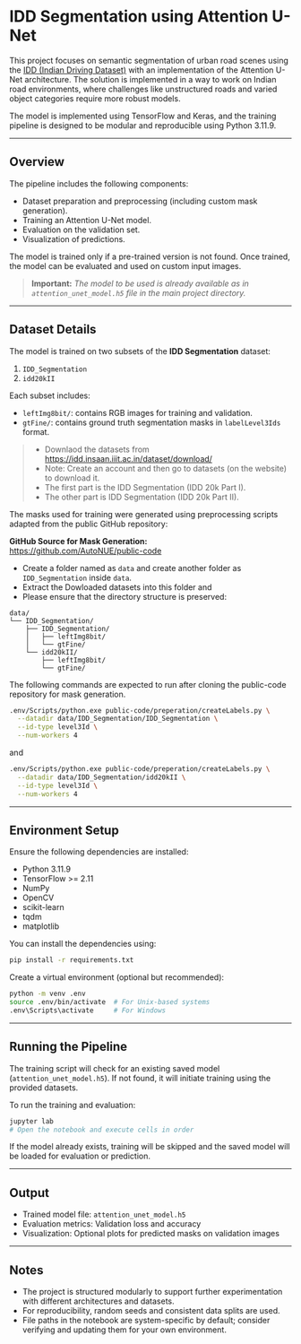 # IDD Segmentation using Attention U-Net

This project focuses on semantic segmentation of urban road scenes using the [IDD (Indian Driving Dataset)](https://idd.insaan.iiit.ac.in/) with an implementation of the Attention U-Net architecture. The solution is implemented in a way to work on Indian road environments, where challenges like unstructured roads and varied object categories require more robust models.

The model is implemented using TensorFlow and Keras, and the training pipeline is designed to be modular and reproducible using Python 3.11.9.

---

## Overview

The pipeline includes the following components:
- Dataset preparation and preprocessing (including custom mask generation).
- Training an Attention U-Net model.
- Evaluation on the validation set.
- Visualization of predictions.

The model is trained only if a pre-trained version is not found. Once trained, the model can be evaluated and used on custom input images.

>**Important:** *The model to be used is already available as in `attention_unet_model.h5` file in the main project directory.*

---

## Dataset Details

The model is trained on two subsets of the **IDD Segmentation** dataset:
1. `IDD_Segmentation`
2. `idd20kII`

Each subset includes:
- `leftImg8bit/`: contains RGB images for training and validation.
- `gtFine/`: contains ground truth segmentation masks in `labelLevel3Ids` format.


> - Downlaod the datasets from https://idd.insaan.iiit.ac.in/dataset/download/
> - Note: Create an account and then go to datasets (on the website) to download it.
> - The first part is the IDD Segmentation (IDD 20k Part I).
> - The other part is IDD Segmentation (IDD 20k Part II).



The masks used for training were generated using preprocessing scripts adapted from the public GitHub repository:

**GitHub Source for Mask Generation:**  
https://github.com/AutoNUE/public-code

- Create a folder named as `data` and create another folder as `IDD_Segmentation` inside `data`.
- Extract the Dowloaded datasets into this folder and
- Please ensure that the directory structure is preserved:

```
data/
└── IDD_Segmentation/
    ├── IDD_Segmentation/
    │   ├── leftImg8bit/
    │   └── gtFine/
    └── idd20kII/
        ├── leftImg8bit/
        └── gtFine/
```

The following commands are expected to run after cloning the public-code repository for mask generation.

```bash
.env/Scripts/python.exe public-code/preperation/createLabels.py \
  --datadir data/IDD_Segmentation/IDD_Segmentation \
  --id-type level3Id \
  --num-workers 4

```

and

```bash
.env/Scripts/python.exe public-code/preperation/createLabels.py \
  --datadir data/IDD_Segmentation/idd20kII \
  --id-type level3Id \
  --num-workers 4

```
---

## Environment Setup

Ensure the following dependencies are installed:

- Python 3.11.9
- TensorFlow >= 2.11
- NumPy
- OpenCV
- scikit-learn
- tqdm
- matplotlib

You can install the dependencies using:

```bash
pip install -r requirements.txt
```

Create a virtual environment (optional but recommended):

```bash
python -m venv .env
source .env/bin/activate  # For Unix-based systems
.env\Scripts\activate     # For Windows
```

---

## Running the Pipeline

The training script will check for an existing saved model (`attention_unet_model.h5`). If not found, it will initiate training using the provided datasets.

To run the training and evaluation:

```bash
jupyter lab
# Open the notebook and execute cells in order
```

If the model already exists, training will be skipped and the saved model will be loaded for evaluation or prediction.

---

## Output

- Trained model file: `attention_unet_model.h5`
- Evaluation metrics: Validation loss and accuracy
- Visualization: Optional plots for predicted masks on validation images

---

## Notes

- The project is structured modularly to support further experimentation with different architectures and datasets.
- For reproducibility, random seeds and consistent data splits are used.
- File paths in the notebook are system-specific by default; consider verifying and updating them for your own environment.